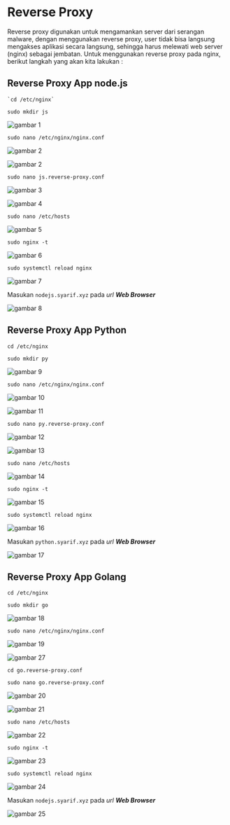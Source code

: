 # Reverse Proxy

  Reverse proxy digunakan untuk mengamankan server dari serangan malware, dengan menggunakan reverse proxy, user tidak bisa langsung mengakses aplikasi secara langsung, sehingga harus melewati web server (nginx) sebagai jembatan. Untuk menggunakan reverse proxy pada nginx, berikut langkah yang akan kita lakukan :

## Reverse Proxy App node.js

    `cd /etc/nginx`

   `sudo mkdir js`

   ![gambar 1](assets/buatfolder.png)

   `sudo nano /etc/nginx/nginx.conf`

   ![gambar 2](assets/nanoconf.png)

   ![gambar 2](assets/nginx-conf.png)

   `sudo nano js.reverse-proxy.conf`

   ![gambar 3](assets/nanojsreverce.png)

   ![gambar 4](assets/nano-js-reverse-proxy-conf.png)

   `sudo nano /etc/hosts`

   ![gambar 5](assets/edit-etc-host.png)

   `sudo nginx -t`

   ![gambar 6](assets/tes.png)

   `sudo systemctl reload nginx`

   ![gambar 7](assets/reload.png)

   Masukan `nodejs.syarif.xyz` pada _url_ _**Web Browser**_

   ![gambar 8](assets/out.png)

## Reverse Proxy App Python

   `cd /etc/nginx`

   `sudo mkdir py`

   ![gambar 9](assets/mkdir.png)

   `sudo nano /etc/nginx/nginx.conf`

   ![gambar 10](assets/nanoconf.png)

   ![gambar 11](assets/nginx-conf.png)    

   `sudo nano py.reverse-proxy.conf`

   ![gambar 12](assets/proxy-conf.png)

   ![gambar 13](assets/nona-proxy-conf.png)

   `sudo nano /etc/hosts`

   ![gambar 14](assets/edit-etc-host.png)

   `sudo nginx -t`

   ![gambar 15](assets/tes.png)

   `sudo systemctl reload nginx`

   ![gambar 16](assets/reload.png)

   Masukan `python.syarif.xyz` pada _url_ _**Web Browser**_

   ![gambar 17](assets/output.png)

## Reverse Proxy App Golang

   `cd /etc/nginx`

   `sudo mkdir go`

   ![gambar 18](assets/cdgo.png)

   `sudo nano /etc/nginx/nginx.conf`

   ![gambar 19](assets/nanoconf.png)

   ![gambar 27](assets/nginx-conf.png)

   `cd go.reverse-proxy.conf`

   `sudo nano go.reverse-proxy.conf`

   ![gambar 20](assets/cdgo.png)

   ![gambar 21](assets/nano-go.png)

   `sudo nano /etc/hosts`

   ![gambar 22](assets/edit-etc-host.png)

   `sudo nginx -t`

   ![gambar 23](assets/tes.png)

   `sudo systemctl reload nginx`

   ![gambar 24](assets/reload.png)

   Masukan `nodejs.syarif.xyz` pada _url_ _**Web Browser**_

   ![gambar 25](assets/outgolang.png)
